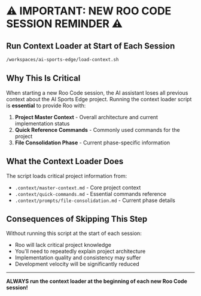 # ⚠️ IMPORTANT: NEW ROO CODE SESSION REMINDER ⚠️

## Run Context Loader at Start of Each Session

```bash
/workspaces/ai-sports-edge/load-context.sh
```

## Why This Is Critical

When starting a new Roo Code session, the AI assistant loses all previous context about the AI Sports Edge project. Running the context loader script is **essential** to provide Roo with:

1. **Project Master Context** - Overall architecture and current implementation status
2. **Quick Reference Commands** - Commonly used commands for the project
3. **File Consolidation Phase** - Current phase-specific information

## What the Context Loader Does

The script loads critical project information from:
- `.context/master-context.md` - Core project context
- `.context/quick-commands.md` - Essential commands reference
- `.context/prompts/file-consolidation.md` - Current phase details

## Consequences of Skipping This Step

Without running this script at the start of each session:
- Roo will lack critical project knowledge
- You'll need to repeatedly explain project architecture
- Implementation quality and consistency may suffer
- Development velocity will be significantly reduced

---

**ALWAYS run the context loader at the beginning of each new Roo Code session!**